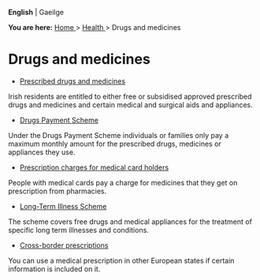 **English** |  Gaeilge 

**You are here:** [ Home ](/en/) > [ Health ](/en/health/) > Drugs and
medicines

#  Drugs and medicines

  * [ Prescribed drugs and medicines ](/en/health/drugs-and-medicines/prescribed-drugs-and-medicines/)

Irish residents are entitled to either free or subsidised approved prescribed
drugs and medicines and certain medical and surgical aids and appliances.

  * [ Drugs Payment Scheme ](/en/health/drugs-and-medicines/drugs-payment-scheme/)

Under the Drugs Payment Scheme individuals or families only pay a maximum
monthly amount for the prescribed drugs, medicines or appliances they use.

  * [ Prescription charges for medical card holders ](/en/health/drugs-and-medicines/prescription-charges-for-medical-card-holders/)

People with medical cards pay a charge for medicines that they get on
prescription from pharmacies.

  * [ Long-Term Illness Scheme ](/en/health/drugs-and-medicines/long-term-illness-scheme/)

The scheme covers free drugs and medical appliances for the treatment of
specific long term illnesses and conditions.

  * [ Cross-border prescriptions ](/en/health/drugs-and-medicines/cross-border-prescriptions/)

You can use a medical prescription in other European states if certain
information is included on it.
